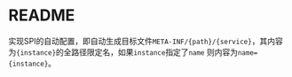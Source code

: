 # README

实现SPI的自动配置，即自动生成目标文件`META-INF/{path}/{service}`，其内容为`{instance}`的全路径限定名，如果`instance`指定了`name`
则内容为`name={instance}`。
